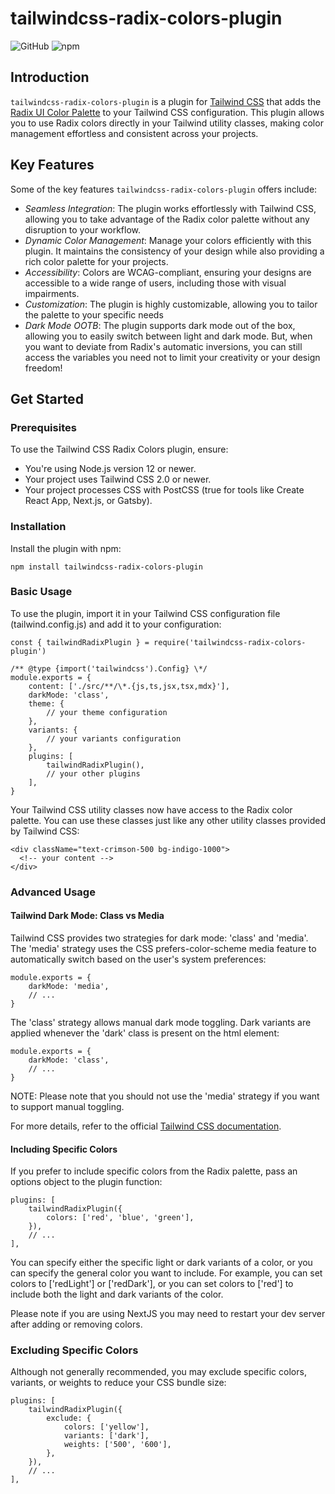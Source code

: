 # tailwindcss-radix-colors-plugin

![GitHub](https://img.shields.io/github/license/yp717/tailwindcss-radix-colors-plugin)
![npm](https://img.shields.io/npm/v/tailwindcss-radix-colors-plugin)

## Introduction

`tailwindcss-radix-colors-plugin` is a plugin for [Tailwind CSS](https://tailwindcss.com/) that adds the [Radix UI Color Palette](https://www.radix-ui.com/colors) to your Tailwind CSS configuration. This plugin allows you to use Radix colors directly in your Tailwind utility classes, making color management effortless and consistent across your projects.

## Key Features

Some of the key features `tailwindcss-radix-colors-plugin` offers include:

- _Seamless Integration_: The plugin works effortlessly with Tailwind CSS, allowing you to take advantage of the Radix color palette without any disruption to your workflow.
- _Dynamic Color Management_: Manage your colors efficiently with this plugin. It maintains the consistency of your design while also providing a rich color palette for your projects.
- _Accessibility_: Colors are WCAG-compliant, ensuring your designs are accessible to a wide range of users, including those with visual impairments.
- _Customization_: The plugin is highly customizable, allowing you to tailor the palette to your specific needs
- _Dark Mode OOTB_: The plugin supports dark mode out of the box, allowing you to easily switch between light and dark mode. But, when you want to deviate from Radix's automatic inversions, you can still access the variables you need not to limit your creativity or your design freedom!

## Get Started

### Prerequisites

To use the Tailwind CSS Radix Colors plugin, ensure:

- You're using Node.js version 12 or newer.
- Your project uses Tailwind CSS 2.0 or newer.
- Your project processes CSS with PostCSS (true for tools like Create React App, Next.js, or Gatsby).

### Installation

Install the plugin with npm:

```{bash}
npm install tailwindcss-radix-colors-plugin
```

### Basic Usage

To use the plugin, import it in your Tailwind CSS configuration file (tailwind.config.js) and add it to your configuration:

```{bash}
const { tailwindRadixPlugin } = require('tailwindcss-radix-colors-plugin')

/** @type {import('tailwindcss').Config} \*/
module.exports = {
    content: ['./src/**/\*.{js,ts,jsx,tsx,mdx}'],
    darkMode: 'class',
    theme: {
        // your theme configuration
    },
    variants: {
        // your variants configuration
    },
    plugins: [
        tailwindRadixPlugin(),
        // your other plugins
    ],
}
```

Your Tailwind CSS utility classes now have access to the Radix color palette. You can use these classes just like any other utility classes provided by Tailwind CSS:

```{bash}
<div className="text-crimson-500 bg-indigo-1000">
  <!-- your content -->
</div>
```

### Advanced Usage

#### Tailwind Dark Mode: Class vs Media

Tailwind CSS provides two strategies for dark mode: 'class' and 'media'. The 'media' strategy uses the CSS prefers-color-scheme media feature to automatically switch based on the user's system preferences:

```{javascript}
module.exports = {
    darkMode: 'media',
    // ...
}
```

The 'class' strategy allows manual dark mode toggling. Dark variants are applied whenever the 'dark' class is present on the html element:

```{javascript}
module.exports = {
    darkMode: 'class',
    // ...
}
```

NOTE: Please note that you should not use the 'media' strategy if you want to support manual toggling.

For more details, refer to the official [Tailwind CSS documentation](https://tailwindcss.com/).

#### Including Specific Colors

If you prefer to include specific colors from the Radix palette, pass an options object to the plugin function:

```{javascript}
plugins: [
    tailwindRadixPlugin({
        colors: ['red', 'blue', 'green'],
    }),
    // ...
],
```

You can specify either the specific light or dark variants of a color, or you can specify the general color you want to include. For example, you can set colors to ['redLight'] or ['redDark'], or you can set colors to ['red'] to include both the light and dark variants of the color.

Please note if you are using NextJS you may need to restart your dev server after adding or removing colors.

### Excluding Specific Colors

Although not generally recommended, you may exclude specific colors, variants, or weights to reduce your CSS bundle size:

```{javascript}
plugins: [
    tailwindRadixPlugin({
        exclude: {
            colors: ['yellow'],
            variants: ['dark'],
            weights: ['500', '600'],
        },
    }),
    // ...
],
```
